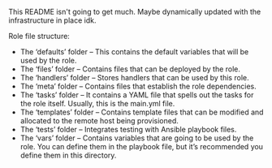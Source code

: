 This README isn't going to get much. Maybe dynamically updated with the infrastructure in place idk.

Role file structure:

- The ‘defaults’ folder – This contains the default variables that will be used by the role.
- The ‘files’ folder – Contains files that can be deployed by the role.
- The ‘handlers’ folder – Stores handlers that can be used by this role.
- The ‘meta’ folder – Contains files that establish the role dependencies.
- The ‘tasks’ folder – It contains a YAML file that spells out the tasks for the role itself. Usually, this is the main.yml file.
- The ‘templates’ folder – Contains template files that can be modified and allocated to the remote host being provisioned.
- The ‘tests’ folder – Integrates testing with Ansible playbook files.
- The ‘vars’ folder – Contains variables that are going to be used by the role. You can define them in the playbook file, but it’s recommended you define them in this directory.